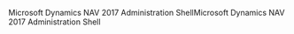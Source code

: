 <span data-ttu-id="cf4e4-101">Microsoft Dynamics NAV 2017 Administration Shell</span><span class="sxs-lookup"><span data-stu-id="cf4e4-101">Microsoft Dynamics NAV 2017 Administration Shell</span></span>